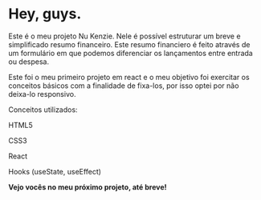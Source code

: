 
<h1>Hey, guys.</h1>


<p>Este é o meu projeto Nu Kenzie. Nele é possível estruturar um breve e simplificado resumo financeiro. Este resumo financiero é feito através de um formulário em que podemos diferenciar os lançamentos entre entrada ou despesa.
</p>

Este foi o meu primeiro projeto em react e o meu objetivo foi exercitar os conceitos básicos com a finalidade de fixa-los, por isso optei por não deixa-lo responsivo.
<div>
Conceitos utilizados:

<p>HTML5</p> 
<p>CSS3</p>
<p>React</p>
<p>Hooks (useState, useEffect)</p>
<b>Vejo vocês no meu próximo projeto, até breve!</b>
</div>
